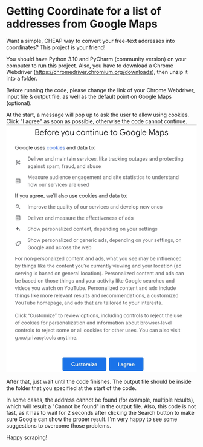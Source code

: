 # Getting Coordinate for a list of addresses from Google Maps

Want a simple, CHEAP way to convert your free-text addresses into coordinates? This project is your friend!

You should have Python 3.10 and PyCharm (community version) on your computer to run this project. Also, you have to download a Chrome Webdriver (https://chromedriver.chromium.org/downloads), then unzip it into a folder. 

Before running the code, please change the link of your Chrome Webdriver, input file & output file, as well as the default point on Google Maps (optional).

At the start, a message will pop up to ask the user to allow using cookies. Click "I agree" as soon as possible, otherwise the code cannot continue.
![Picture 1](https://github.com/tunglinhpham/GettingCoordinate/blob/main/Screenshot/Accept%20Cookies.jpg)

After that, just wait until the code finishes. The output file should be inside the folder that you specified at the start of the code.

In some cases, the address cannot be found (for example, multiple results), which will result a "Cannot be found" in the output file. Also, this code is not fast, as it has to wait for 2 seconds after clicking the Search button to make sure Google can show the proper result. I'm very happy to see some suggestions to overcome those problems.

Happy scraping!
